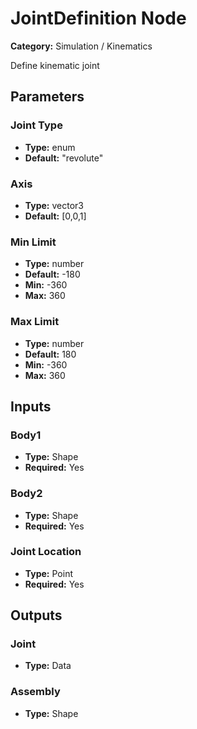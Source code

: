 
# JointDefinition Node

**Category:** Simulation / Kinematics

Define kinematic joint

## Parameters


### Joint Type
- **Type:** enum
- **Default:** "revolute"





### Axis
- **Type:** vector3
- **Default:** [0,0,1]





### Min Limit
- **Type:** number
- **Default:** -180
- **Min:** -360
- **Max:** 360



### Max Limit
- **Type:** number
- **Default:** 180
- **Min:** -360
- **Max:** 360



## Inputs


### Body1
- **Type:** Shape
- **Required:** Yes



### Body2
- **Type:** Shape
- **Required:** Yes



### Joint Location
- **Type:** Point
- **Required:** Yes



## Outputs


### Joint
- **Type:** Data



### Assembly
- **Type:** Shape





